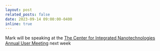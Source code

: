 ```yaml
---
layout: post
related_posts: false
date: 2023-09-14 09:00:00-0400
inline: true
---
```


Mark will be speaking at the [The Center for Integrated Nanotechnologies Annual User Meeting](https://cint.lanl.gov/user-resources/annual-user-mtg.shtml) next week
